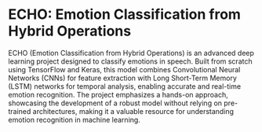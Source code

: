 # ECHO: Emotion Classification from Hybrid Operations

ECHO (Emotion Classification from Hybrid Operations) is an advanced deep learning project designed to classify emotions in speech. Built from scratch using TensorFlow and Keras, this model combines Convolutional Neural Networks (CNNs) for feature extraction with Long Short-Term Memory (LSTM) networks for temporal analysis, enabling accurate and real-time emotion recognition. The project emphasizes a hands-on approach, showcasing the development of a robust model without relying on pre-trained architectures, making it a valuable resource for understanding emotion recognition in machine learning.
